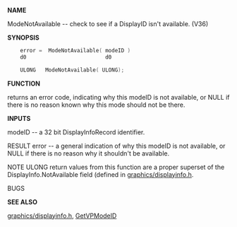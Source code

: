 
**NAME**

ModeNotAvailable -- check to see if a DisplayID isn't available. (V36)

**SYNOPSIS**

```c
    error =  ModeNotAvailable( modeID )
    d0                         d0

    ULONG   ModeNotAvailable( ULONG);

```
**FUNCTION**

returns an error code, indicating why this modeID is not available,
or NULL if there is no reason known why this mode should not be there.

**INPUTS**

modeID -- a 32 bit DisplayInfoRecord identifier.

RESULT
error -- a general indication of why this modeID is not available,
or NULL if there is no reason why it shouldn't be available.

NOTE
ULONG return values from this function are a proper superset of the
DisplayInfo.NotAvailable field (defined in [graphics/displayinfo.h](_00BD).

BUGS

**SEE ALSO**

[graphics/displayinfo.h](_00BD), [GetVPModeID](GetVPModeID)
